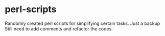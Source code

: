 perl-scripts
============

Randomly created perl scripts for simplifying certain tasks.
Just a backup
Still need to add comments and refactor the codes.